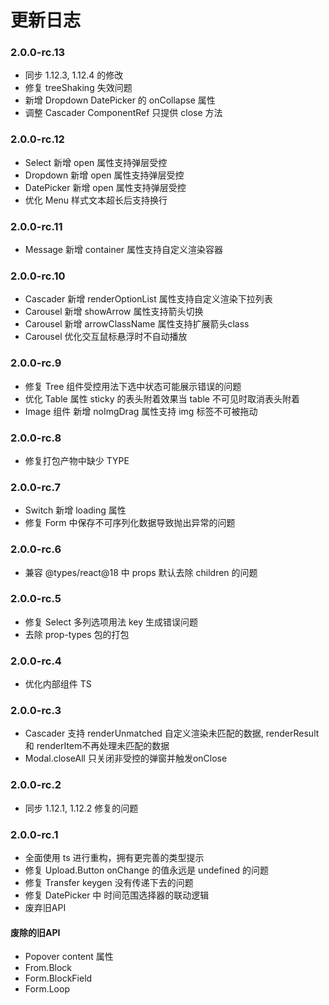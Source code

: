 # 更新日志
### 2.0.0-rc.13
- 同步 1.12.3, 1.12.4 的修改
- 修复 treeShaking 失效问题
- 新增 Dropdown DatePicker 的 onCollapse 属性
- 调整 Cascader ComponentRef 只提供 close 方法

### 2.0.0-rc.12
- Select 新增 open 属性支持弹层受控
- Dropdown 新增 open 属性支持弹层受控
- DatePicker 新增 open 属性支持弹层受控
- 优化 Menu 样式文本超长后支持换行

### 2.0.0-rc.11
- Message 新增 container 属性支持自定义渲染容器

### 2.0.0-rc.10
- Cascader 新增 renderOptionList 属性支持自定义渲染下拉列表
- Carousel 新增 showArrow 属性支持箭头切换
- Carousel 新增 arrowClassName 属性支持扩展箭头class
- Carousel 优化交互鼠标悬浮时不自动播放

### 2.0.0-rc.9
- 修复 Tree 组件受控用法下选中状态可能展示错误的问题
- 优化 Table 属性 sticky 的表头附着效果当 table 不可见时取消表头附着
- Image 组件 新增 noImgDrag 属性支持 img 标签不可被拖动

### 2.0.0-rc.8
- 修复打包产物中缺少 TYPE

### 2.0.0-rc.7
- Switch 新增 loading 属性
- 修复 Form 中保存不可序列化数据导致抛出异常的问题

### 2.0.0-rc.6
- 兼容 @types/react@18 中 props 默认去除 children 的问题

### 2.0.0-rc.5
- 修复 Select 多列选项用法 key 生成错误问题
- 去除 prop-types 包的打包

### 2.0.0-rc.4
- 优化内部组件 TS

### 2.0.0-rc.3
- Cascader 支持 renderUnmatched 自定义渲染未匹配的数据, renderResult 和 renderItem不再处理未匹配的数据
- Modal.closeAll 只关闭非受控的弹窗并触发onClose

### 2.0.0-rc.2
- 同步 1.12.1, 1.12.2 修复的问题

### 2.0.0-rc.1
- 全面使用 ts 进行重构，拥有更完善的类型提示
- 修复 Upload.Button onChange 的值永远是 undefined 的问题
- 修复 Transfer  keygen 没有传递下去的问题
- 修复 DatePicker 中 时间范围选择器的联动逻辑
- 废弃旧API
#### 废除的旧API
- Popover content 属性
- From.Block
- Form.BlockField
- Form.Loop
